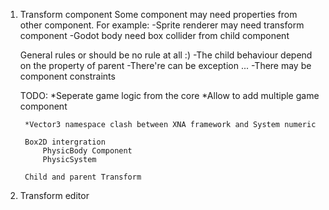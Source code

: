 ﻿1. Transform component
	Some component may need properties from other component. For example:
		-Sprite renderer may need transform component
		-Godot body need box collider from child component

	General rules or should be no rule at all :)
		-The child behaviour depend on the property of parent
		-There're can be exception ...
		-There may be component constraints

	TODO:
		*Seperate game logic from the core
			*Allow to add multiple game component

		*Vector3 namespace clash between XNA framework and System numeric

		Box2D intergration
			PhysicBody Component
			PhysicSystem

		Child and parent Transform

2. Transform editor